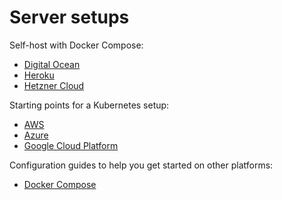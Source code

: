 # Server setups

Self-host with Docker Compose:

* [Digital Ocean](/hosting/installation/server-setups/digital-ocean/)
* [Heroku](/hosting/installation/server-setups/heroku/)
* [Hetzner Cloud](/hosting/installation/server-setups/hetzner/)

Starting points for a Kubernetes setup:

* [AWS](/hosting/installation/server-setups/aws/)
* [Azure](/hosting/installation/server-setups/azure/)
* [Google Cloud Platform](/hosting/installation/server-setups/google-cloud/)

Configuration guides to help you get started on other platforms:

* [Docker Compose](/hosting/installation/server-setups/docker-compose/)
